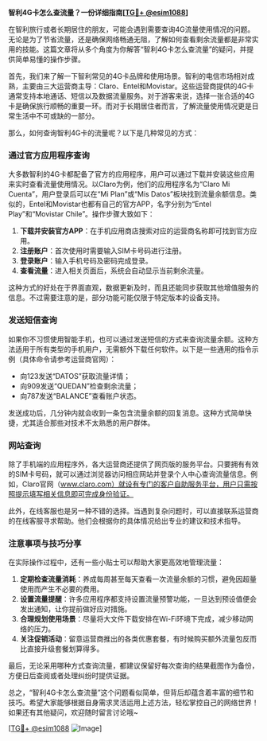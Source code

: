 **智利4G卡怎么查流量？一份详细指南[[TG💪+ @esim1088](https://t.me/s/esim1088)]**

在智利旅行或者长期居住的朋友，可能会遇到需要查询4G流量使用情况的问题。无论是为了节省流量，还是确保网络畅通无阻，了解如何查看剩余流量都是非常实用的技能。这篇文章将从多个角度为你解答“智利4G卡怎么查流量”的疑问，并提供简单易懂的操作步骤。

首先，我们来了解一下智利常见的4G卡品牌和使用场景。智利的电信市场相对成熟，主要由三大运营商主导：Claro、Entel和Movistar。这些运营商提供的4G卡通常支持本地通话、短信以及数据流量服务。对于游客来说，选择一张合适的4G卡是确保旅行顺畅的重要一环。而对于长期居住者而言，了解流量使用情况更是日常生活中不可或缺的一部分。

那么，如何查询智利4G卡的流量呢？以下是几种常见的方式：

### 通过官方应用程序查询

大多数智利的4G卡都配备了官方的应用程序，用户可以通过下载并安装这些应用来实时查看流量使用情况。以Claro为例，他们的应用程序名为“Claro Mi Cuenta”，用户登录后可以在“Mi Plan”或“Mis Datos”板块找到流量余额信息。类似的，Entel和Movistar也都有自己的官方APP，名字分别为“Entel Play”和“Movistar Chile”。操作步骤大致如下：

1. **下载并安装官方APP**：在手机应用商店搜索对应的运营商名称即可找到官方应用。
2. **注册账户**：首次使用时需要输入SIM卡号码进行注册。
3. **登录账户**：输入手机号码及密码完成登录。
4. **查看流量**：进入相关页面后，系统会自动显示当前剩余流量。

这种方式的好处在于界面直观，数据更新及时，而且还能同步获取其他增值服务的信息。不过需要注意的是，部分功能可能仅限于特定版本的设备支持。

### 发送短信查询

如果你不习惯使用智能手机，也可以通过发送短信的方式来查询流量余额。这种方法适用于所有类型的手机用户，无需额外下载任何软件。以下是一些通用的指令示例（具体命令请参考运营商官网）：

- 向123发送“DATOS”获取流量详情；
- 向909发送“QUEDAN”检查剩余流量；
- 向787发送“BALANCE”查看账户状态。

发送成功后，几分钟内就会收到一条包含流量余额的回复消息。这种方式简单快捷，尤其适合那些对技术不太熟悉的用户群体。

### 网站查询

除了手机端的应用程序外，各大运营商还提供了网页版的服务平台。只要拥有有效的SIM卡号码，就可以通过浏览器访问相应网站并登录个人中心查询流量信息。例如，Claro官网（www.claro.com）就设有专门的客户自助服务平台，用户只需按照提示填写相关信息即可完成身份验证。

此外，在线客服也是另一种不错的选择。当遇到复杂问题时，可以直接联系运营商的在线客服寻求帮助。他们会根据你的具体情况给出专业的建议和技术指导。

### 注意事项与技巧分享

在实际操作过程中，还有一些小贴士可以帮助大家更高效地管理流量：

1. **定期检查流量消耗**：养成每周甚至每天查看一次流量余额的习惯，避免因超量使用而产生不必要的费用。
2. **设置流量提醒**：许多应用程序都支持设置流量预警功能，一旦达到预设值便会发出通知，让你提前做好应对措施。
3. **合理规划使用场景**：尽量将大文件下载安排在Wi-Fi环境下完成，减少移动网络的压力。
4. **关注促销活动**：留意运营商推出的各类优惠套餐，有时候购买额外流量包反而比直接升级套餐划算得多。

最后，无论采用哪种方式查询流量，都建议保留好每次查询的结果截图作为备份，方便日后查阅或者处理纠纷时提供证据。

总之，“智利4G卡怎么查流量”这个问题看似简单，但背后却蕴含着丰富的细节和技巧。希望大家能够根据自身需求灵活运用上述方法，轻松掌控自己的网络世界！如果还有其他疑问，欢迎随时留言讨论哦~

[[TG💪+ @esim1088](https://t.me/s/esim1088) ![Image](https://i.postimg.cc/4NQfJmqS/Snipaste-2025-05-13-00-14-12.png)]